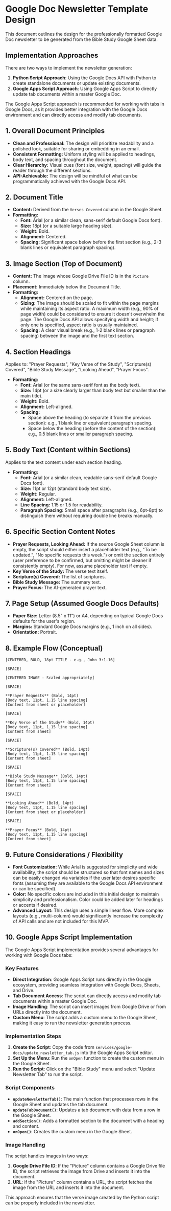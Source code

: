 # Google Doc Newsletter Template Design

This document outlines the design for the professionally formatted Google Doc newsletter to be generated from the Bible Study Google Sheet data.

## Implementation Approaches

There are two ways to implement the newsletter generation:

1. **Python Script Approach**: Using the Google Docs API with Python to create standalone documents or update existing documents.
2. **Google Apps Script Approach**: Using Google Apps Script to directly update tab documents within a master Google Doc.

The Google Apps Script approach is recommended for working with tabs in Google Docs, as it provides better integration with the Google Docs environment and can directly access and modify tab documents.

## 1. Overall Document Principles

- **Clean and Professional:** The design will prioritize readability and a polished look, suitable for sharing or embedding in an email.
- **Consistent Formatting:** Uniform styling will be applied to headings, body text, and spacing throughout the document.
- **Clear Hierarchy:** Visual cues (font size, weight, spacing) will guide the reader through the different sections.
- **API-Achievable:** The design will be mindful of what can be programmatically achieved with the Google Docs API.

## 2. Document Title

- **Content:** Derived from the `Verses Covered` column in the Google Sheet.
- **Formatting:**
    - **Font:** Arial (or a similar clean, sans-serif default Google Docs font).
    - **Size:** 18pt (or a suitable large heading size).
    - **Weight:** Bold.
    - **Alignment:** Centered.
    - **Spacing:** Significant space below before the first section (e.g., 2-3 blank lines or equivalent paragraph spacing).

## 3. Image Section (Top of Document)

- **Content:** The image whose Google Drive File ID is in the `Picture` column.
- **Placement:** Immediately below the Document Title.
- **Formatting:**
    - **Alignment:** Centered on the page.
    - **Sizing:** The image should be scaled to fit within the page margins while maintaining its aspect ratio. A maximum width (e.g., 90% of page width) could be considered to ensure it doesn't overwhelm the page. The Google Docs API allows specifying width and height; if only one is specified, aspect ratio is usually maintained.
    - **Spacing:** A clear visual break (e.g., 1-2 blank lines or paragraph spacing) between the image and the first text section.

## 4. Section Headings

Applies to: "Prayer Requests", "Key Verse of the Study", "Scripture(s) Covered", "Bible Study Message", "Looking Ahead", "Prayer Focus".

- **Formatting:**
    - **Font:** Arial (or the same sans-serif font as the body text).
    - **Size:** 14pt (or a size clearly larger than body text but smaller than the main title).
    - **Weight:** Bold.
    - **Alignment:** Left-aligned.
    - **Spacing:**
        - Space above the heading (to separate it from the previous section): e.g., 1 blank line or equivalent paragraph spacing.
        - Space below the heading (before the content of the section): e.g., 0.5 blank lines or smaller paragraph spacing.

## 5. Body Text (Content within Sections)

Applies to the text content under each section heading.

- **Formatting:**
    - **Font:** Arial (or a similar clean, readable sans-serif default Google Docs font).
    - **Size:** 11pt or 12pt (standard body text size).
    - **Weight:** Regular.
    - **Alignment:** Left-aligned.
    - **Line Spacing:** 1.15 or 1.5 for readability.
    - **Paragraph Spacing:** Small space after paragraphs (e.g., 6pt-8pt) to distinguish them without requiring double line breaks manually.

## 6. Specific Section Content Notes

- **Prayer Requests, Looking Ahead:** If the source Google Sheet column is empty, the script should either insert a placeholder text (e.g., "To be updated.", "No specific requests this week.") or omit the section entirely (user preference to be confirmed, but omitting might be cleaner if consistently empty). For now, assume placeholder text if empty.
- **Key Verse of the Study:** The verse text itself.
- **Scripture(s) Covered:** The list of scriptures.
- **Bible Study Message:** The summary text.
- **Prayer Focus:** The AI-generated prayer text.

## 7. Page Setup (Assumed Google Docs Defaults)

- **Paper Size:** Letter (8.5" x 11") or A4, depending on typical Google Docs defaults for the user's region.
- **Margins:** Standard Google Docs margins (e.g., 1 inch on all sides).
- **Orientation:** Portrait.

## 8. Example Flow (Conceptual)

```
[CENTERED, BOLD, 18pt TITLE - e.g., John 3:1-16]

[SPACE]

[CENTERED IMAGE - Scaled appropriately]

[SPACE]

**Prayer Requests** (Bold, 14pt)
[Body text, 11pt, 1.15 line spacing]
[Content from sheet or placeholder]

[SPACE]

**Key Verse of the Study** (Bold, 14pt)
[Body text, 11pt, 1.15 line spacing]
[Content from sheet]

[SPACE]

**Scripture(s) Covered** (Bold, 14pt)
[Body text, 11pt, 1.15 line spacing]
[Content from sheet]

[SPACE]

**Bible Study Message** (Bold, 14pt)
[Body text, 11pt, 1.15 line spacing]
[Content from sheet]

[SPACE]

**Looking Ahead** (Bold, 14pt)
[Body text, 11pt, 1.15 line spacing]
[Content from sheet or placeholder]

[SPACE]

**Prayer Focus** (Bold, 14pt)
[Body text, 11pt, 1.15 line spacing]
[Content from sheet]
```

## 9. Future Considerations / Flexibility

- **Font Customization:** While Arial is suggested for simplicity and wide availability, the script should be structured so that font names and sizes can be easily changed via variables if the user later desires specific fonts (assuming they are available to the Google Docs API environment or can be specified).
- **Color:** No specific colors are included in this initial design to maintain simplicity and professionalism. Color could be added later for headings or accents if desired.
- **Advanced Layout:** This design uses a simple linear flow. More complex layouts (e.g., multi-column) would significantly increase the complexity of API calls and are not included for this MVP.

## 10. Google Apps Script Implementation

The Google Apps Script implementation provides several advantages for working with Google Docs tabs:

### Key Features

- **Direct Integration**: Google Apps Script runs directly in the Google ecosystem, providing seamless integration with Google Docs, Sheets, and Drive.
- **Tab Document Access**: The script can directly access and modify tab documents within a master Google Doc.
- **Image Handling**: The script can insert images from Google Drive or from URLs directly into the document.
- **Custom Menu**: The script adds a custom menu to the Google Sheet, making it easy to run the newsletter generation process.

### Implementation Steps

1. **Create the Script**: Copy the code from `services/google-docs/update_newsletter_tab.js` into the Google Apps Script editor.
2. **Set Up the Menu**: Run the `onOpen` function to create the custom menu in the Google Sheet.
3. **Run the Script**: Click on the "Bible Study" menu and select "Update Newsletter Tab" to run the script.

### Script Components

- **`updateNewsletterTab()`**: The main function that processes rows in the Google Sheet and updates the tab document.
- **`updateTabDocument()`**: Updates a tab document with data from a row in the Google Sheet.
- **`addSection()`**: Adds a formatted section to the document with a heading and content.
- **`onOpen()`**: Creates the custom menu in the Google Sheet.

### Image Handling

The script handles images in two ways:
1. **Google Drive File ID**: If the "Picture" column contains a Google Drive file ID, the script retrieves the image from Drive and inserts it into the document.
2. **URL**: If the "Picture" column contains a URL, the script fetches the image from the URL and inserts it into the document.

This approach ensures that the verse image created by the Python script can be properly included in the newsletter.
